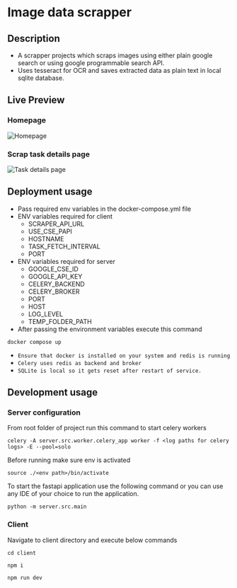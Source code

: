 # Image data scrapper

## Description

- A scrapper projects which scraps images using either plain google search or using google programmable search API.
- Uses tesseract for OCR and saves extracted data as plain text in local sqlite database.

## Live Preview

### Homepage

![Homepage](https://res.cloudinary.com/aashish1109/image/upload/v1717866807/Internship/Restaurant%20Image%20Scrapper/ntojqmfhntmk6vfvpaco.png)

### Scrap task details page

![Task details page](https://res.cloudinary.com/aashish1109/image/upload/v1717867062/Internship/Restaurant%20Image%20Scrapper/xs93iiqwfgcilpkofcpk.png)

## Deployment usage

- Pass required env variables in the docker-compose.yml file
- ENV variables required for client
    - SCRAPER_API_URL
    - USE_CSE_PAPI
    - HOSTNAME
    - TASK_FETCH_INTERVAL
    - PORT
- ENV variables required for server
    - GOOGLE_CSE_ID
    - GOOGLE_API_KEY
    - CELERY_BACKEND
    - CELERY_BROKER
    - PORT
    - HOST
    - LOG_LEVEL
    - TEMP_FOLDER_PATH
- After passing the environment variables execute this command

```shell
docker compose up
```

- `Ensure that docker is installed on your system and redis is running`
- `Celery uses redis as backend and broker`
- `SQLite is local so it gets reset after restart of service.`

## Development usage

### Server configuration

From root folder of project run this command to start celery workers

```shell
celery -A server.src.worker.celery_app worker -f <log paths for celery logs> -E --pool=solo
```

Before running make sure env is activated

```shell
source ./<env path>/bin/activate
```

To start the fastapi application use the following command or you can use any IDE of your choice to run the application.

```shell
python -m server.src.main
```

### Client

Navigate to client directory and execute below commands

```shell
cd client
```

```shell
npm i
```

```shell
npm run dev
```